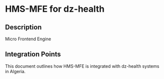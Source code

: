 # HMS-MFE for dz-health

## Description

Micro Frontend Engine

## Integration Points

This document outlines how HMS-MFE is integrated with dz-health systems in Algeria.

